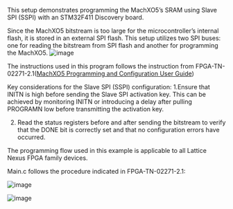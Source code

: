 This setup demonstrates programming the MachXO5’s SRAM using Slave SPI (SSPI) with an STM32F411 Discovery board.

Since the MachXO5 bitstream is too large for the microcontroller’s internal flash, it is stored in an external SPI flash. This setup utilizes two SPI buses: one for reading the bitstream from SPI flash and another for programming the MachXO5.
![image](https://github.com/user-attachments/assets/96256ca6-1206-4ed2-9e29-a7228259b173)

The instructions used in this program follows the instruction from FPGA-TN-02271-2.1([MachXO5 Programming and Configuration User Guide](https://www.latticesemi.com/view_document?document_id=53489))

Key considerations for the Slave SPI (SSPI) configuration:
1.Ensure that INITN is high before sending the Slave SPI activation key. This can be achieved by monitoring INITN or introducing a delay after pulling PROGRAMN low before transmitting the activation key.

2. Read the status registers before and after sending the bitstream to verify that the DONE bit is correctly set and that no configuration errors have occurred.


The programming flow used in this example is applicable to all Lattice Nexus FPGA family devices.

Main.c follows the procedure indicated in FPGA-TN-02271-2.1:

![image](https://github.com/user-attachments/assets/b2c1dcd3-0872-4e05-aee0-f8e3b1183187)


![image](https://github.com/user-attachments/assets/0f3d564f-a0f6-4837-820e-dce6124c24da)


